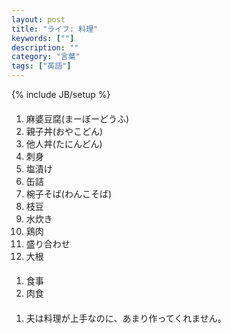 ```yaml
---
layout: post
title: "ライフ: 料理"
keywords: [""]
description: ""
category: "言葉"
tags: ["英語"]
---
```

{% include JB/setup %}

####
1. 麻婆豆腐(まーぼーどうふ)
2. 親子丼(おやこどん)
3. 他人丼(たにんどん)
4. 刺身
5. 塩漬け
6. 缶詰
7. 椀子そば(わんこそば)
8. 枝豆
9. 水炊き
1. 鶏肉
2. 盛り合わせ
3. 大根


####
1. 食事
2. 肉食


####
1. 夫は料理が上手なのに、あまり作ってくれません。
